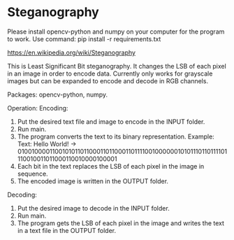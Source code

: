 # Steganography

Please install opencv-python and numpy on your computer for the program to work.
Use command: pip install -r requirements.txt

https://en.wikipedia.org/wiki/Steganography

This is Least Significant Bit steganography. It changes the LSB of each pixel in an image in order to encode data.
Currently only works for grayscale images but can be expanded to encode and decode in RGB channels.

Packages: opencv-python, numpy.

Operation:
Encoding:
1. Put the desired text file and image to encode in the INPUT folder.
2. Run main.
3. The program converts the text to its binary representation. 
Example: Text: Hello World! -> 010010000110010101101100011011000110111100100000010101110110111101110010011011000110010000100001
4. Each bit in the text replaces the LSB of each pixel in the image in sequence.
5. The encoded image is written in the OUTPUT folder.

Decoding:
1. Put the desired image to decode in the INPUT folder.
2. Run main.
3. The program gets the LSB of each pixel in the image and writes the text in a text file in the OUTPUT folder.

